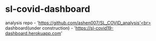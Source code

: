 # sl-covid-dashboard

analysis repo - 'https://github.com/ashen007/SL_COVID_analysis'<br>
dashboard(under construction) - 'https://sl-covid19-dashboard.herokuapp.com'
